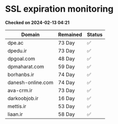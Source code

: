 # SSL expiration monitoring

**Checked on 2024-02-13 04:21**

| Domain | Remained | Status       |
|--------|----------|--------------|
| dpe.ac     | 73 Day   | ✅ |
| dpedu.ir     | 73 Day   | ✅ |
| dpgoal.com     | 48 Day   | ✅ |
| dpmaharat.com     | 59 Day   | ✅ |
| borhanbs.ir     | 74 Day   | ✅ |
| danesh-online.com     | 74 Day   | ✅ |
| ava-crm.ir     | 73 Day   | ✅ |
| darkoobjob.ir     | 16 Day   | ✅ |
| mettis.ir     | 53 Day   | ✅ |
| liaan.ir     | 58 Day   | ✅ |
